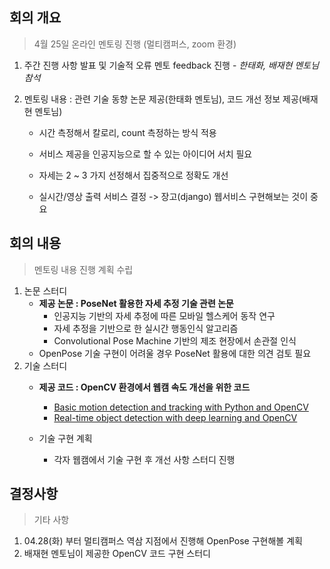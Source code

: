 ## 회의 개요

>4월 25일 온라인 멘토링 진행 (멀티캠퍼스, zoom 환경)

1. 주간 진행 사항 발표 및 기술적 오류 멘토 feedback 진행 - *한태화, 배재현 멘토님 참석*

  2. 멘토링 내용 : 관련 기술 동향 논문 제공(한태화 멘토님), 코드 개선 정보 제공(배재현 멘토님) 

     - 시간 측정해서 칼로리, count 측정하는 방식 적용
     
     - 서비스 제공을 인공지능으로 할 수 있는 아이디어 서치 필요
     
     - 자세는 2 ~ 3 가지 선정해서 집중적으로 정확도 개선
     
     - 실시간/영상 출력 서비스 결정 -> 장고(django) 웹서비스 구현해보는 것이 중요
     
       

## 회의 내용

>멘토링 내용 진행 계획 수립 

1. 논문 스터디
   - **제공 논문 : PoseNet 활용한 자세 추정 기술 관련 논문**
     - 인공지능 기반의 자세 추정에 따른 모바일 헬스케어 동작 연구
     - 자세 추정을 기반으로 한 실시간 행동인식 알고리즘
     - Convolutional Pose Machine 기반의 제조 현장에서 손관절 인식
   - OpenPose 기술 구현이 어려울 경우 PoseNet 활용에 대한 의견 검토 필요
2. 기술 스터디
   - **제공 코드 : OpenCV 환경에서 웹캠 속도 개선을 위한 코드**
     - [Basic motion detection and tracking with Python and OpenCV](https://www.pyimagesearch.com/2015/05/25/basic-motion-detection-and-tracking-with-python-and-opencv/)
     - [Real-time object detection with deep learning and OpenCV](https://www.pyimagesearch.com/2017/09/18/real-time-object-detection-with-deep-learning-and-opencv/)
   - 기술 구현 계획
     
     - 각자 웹캠에서 기술 구현 후 개선 사항 스터디 진행
     
       

## 결정사항

>기타 사항

1. 04.28(화) 부터 멀티캠퍼스 역삼 지점에서 진행해 OpenPose 구현해볼 계획
2. 배재현 멘토님이 제공한 OpenCV 코드 구현 스터디 



